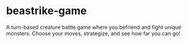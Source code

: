 # beastrike-game
A turn-based creature battle game where you befriend and fight unique monsters. Choose your moves, strategize, and see how far you can go!
